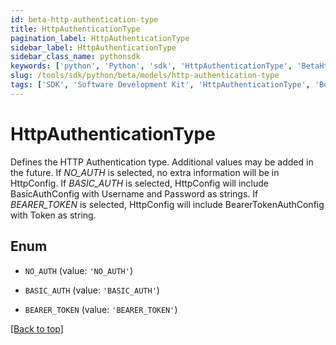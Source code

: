 ```yaml
---
id: beta-http-authentication-type
title: HttpAuthenticationType
pagination_label: HttpAuthenticationType
sidebar_label: HttpAuthenticationType
sidebar_class_name: pythonsdk
keywords: ['python', 'Python', 'sdk', 'HttpAuthenticationType', 'BetaHttpAuthenticationType'] 
slug: /tools/sdk/python/beta/models/http-authentication-type
tags: ['SDK', 'Software Development Kit', 'HttpAuthenticationType', 'BetaHttpAuthenticationType']
---
```


# HttpAuthenticationType

Defines the HTTP Authentication type. Additional values may be added in the future.  If *NO_AUTH* is selected, no extra information will be in HttpConfig.  If *BASIC_AUTH* is selected, HttpConfig will include BasicAuthConfig with Username and Password as strings.  If *BEARER_TOKEN* is selected, HttpConfig will include BearerTokenAuthConfig with Token as string.

## Enum

* `NO_AUTH` (value: `'NO_AUTH'`)

* `BASIC_AUTH` (value: `'BASIC_AUTH'`)

* `BEARER_TOKEN` (value: `'BEARER_TOKEN'`)

[[Back to top]](#) 

